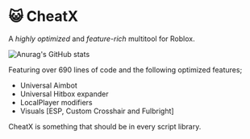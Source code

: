 # 😺 CheatX
A *highly optimized* and *feature-rich* multitool for Roblox.

![Anurag's GitHub stats](https://github-readme-stats.vercel.app/api?username=2dgeneralspam1&show_icons=true&theme=radical)

Featuring over 690 lines of code and the following optimized features;
- Universal Aimbot
- Universal Hitbox expander
- LocalPlayer modifiers
- Visuals [ESP, Custom Crosshair and Fulbright]

CheatX is something that should be in every script library. 
